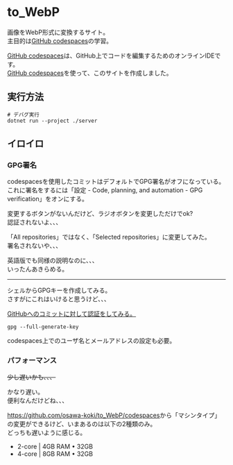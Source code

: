 # to_WebP

画像をWebP形式に変換するサイト。  
主目的は[GitHub codespaces](https://docs.github.com/ja/codespaces)の学習。  

[GitHub codespaces](https://docs.github.com/ja/codespaces)は、GitHub上でコードを編集するためのオンラインIDEです。  
[GitHub codespaces](https://docs.github.com/ja/codespaces)を使って、このサイトを作成しました。  

## 実行方法

```shell
# デバグ実行
dotnet run --project ./server
```

## イロイロ

### GPG署名

codespacesを使用したコミットはデフォルトでGPG署名がオフになっている。  
これに署名をするには「設定 - Code, planning, and automation - GPG verification」をオンにする。  

変更するボタンがないんだけど、ラジオボタンを変更しただけでok?  
認証されないよ、、、  

「All repositories」ではなく、「Selected repositories」に変更してみた。  
署名されないや、、、  

英語版でも同様の説明なのに、、、  
いったんあきらめる。  

---

シェルからGPGキーを作成してみる。  
さすがにこれはいけると思うけど、、、  

[GitHubへのコミットに対して認証をしてみる。](https://github.com/osawa-koki/verified-commit)  

```shell
gpg --full-generate-key
```

codespaces上でのユーザ名とメールアドレスの設定も必要。  

### パフォーマンス

~~少し遅いかも、、、~~  

かなり遅い。  
便利なんだけどね、、、  

<https://github.com/osawa-koki/to_WebP/codespaces>から「マシンタイプ」の変更ができるけど、いまあるのは以下の2種類のみ。  
どっちも遅いように感じる。  

- 2-core | 4GB RAM • 32GB
- 4-core | 8GB RAM • 32GB
